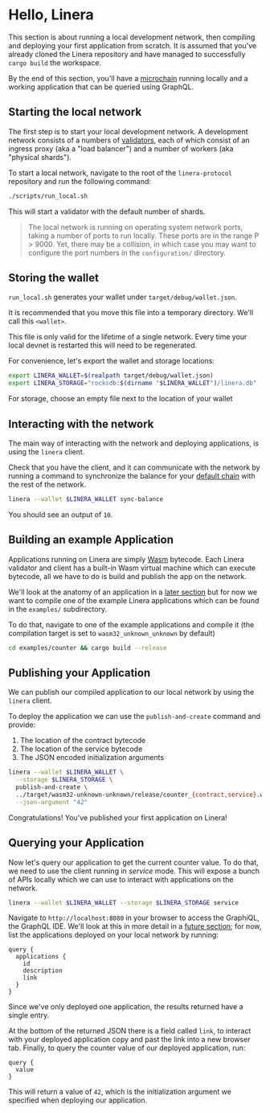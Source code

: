 # Hello, Linera

This section is about running a local development network, then compiling and deploying
your first application from scratch. It is assumed that you've already cloned the Linera
repository and have managed to successfully `cargo build` the workspace.

By the end of this section, you'll have a [microchain](../core_concepts/micro_chains.md)
running locally and a working application that can be queried using GraphQL.

## Starting the local network

The first step is to start your local development network.
A development network consists of a numbers of [validators](../core_concepts/validators.md), each
of which consist of an ingress proxy (aka a "load balancer") and a number of workers (aka "physical shards").

To start a local network, navigate to the root of the `linera-protocol`
repository and run the following command:

```bash
./scripts/run_local.sh
```

This will start a validator with the default number of shards.

> The local network is running on operating system network ports, taking a number of ports
> to run locally. These ports are in the range P > 9000. Yet, there may be a collision, in
> which case you may want to configure the port numbers in the `configuration/` directory.

## Storing the wallet

`run_local.sh` generates your wallet under `target/debug/wallet.json`.

It is recommended that you move this file into a temporary directory. We'll call this
`<wallet>`.

This file is only valid for the lifetime of a single network. Every time your local
devnet is restarted this will need to be regenerated.

For convenience, let's export the wallet and storage locations:

```bash
export LINERA_WALLET=$(realpath target/debug/wallet.json)
export LINERA_STORAGE="rocksdb:$(dirname "$LINERA_WALLET")/linera.db"
```

For storage, choose an empty file next to the location of your wallet

## Interacting with the network

The main way of interacting with the network and deploying applications, is
using the `linera` client.

Check that you have the client, and it can communicate with the network by
running a command to synchronize the balance for your
[default chain](../core_concepts/wallet.md) with the rest of the network.

```bash
linera --wallet $LINERA_WALLET sync-balance
```

You should see an output of `10`.

## Building an example Application

Applications running on Linera are simply [Wasm](https://webassembly.org/)
bytecode. Each Linera validator and client has a built-in Wasm virtual machine
which can execute bytecode, all we have to do is build and publish the app on
the network.

We'll look at the anatomy of an application in
a [later section](../core_concepts/applications.md) but for now we want to compile one of the
example Linera applications which can be found in the `examples/`
subdirectory.

To do that, navigate to one of the example applications and compile it (the
compilation target is set to `wasm32_unknown_unknown` by default)

```bash
cd examples/counter && cargo build --release
```

## Publishing your Application

We can publish our compiled application to our local network by using
the `linera` client.

To deploy the application we can use the `publish-and-create` command and provide:

1. The location of the contract bytecode
2. The location of the service bytecode
3. The JSON encoded initialization arguments

```bash
linera --wallet $LINERA_WALLET \
  --storage $LINERA_STORAGE \
  publish-and-create \
  ../target/wasm32-unknown-unknown/release/counter_{contract,service}.wasm \
  --json-argument "42"
```

Congratulations! You've published your first application on Linera!

## Querying your Application

Now let's query our application to get the current counter value. To do that, we need to
use the client running in _service_ mode. This will expose a bunch of APIs locally which
we can use to interact with applications on the network.

```bash
linera --wallet $LINERA_WALLET --storage $LINERA_STORAGE service
```

<!-- TODO: add graphiql image here -->

Navigate to `http://localhost:8080` in your browser to access the GraphiQL, the
GraphQL IDE. We'll look at this in more detail in
a [future section](../core_concepts/wallet.md#graphql); for now, list the applications deployed on your
local network by running:

```gql
query {
  applications {
    id
    description
    link
  }
}
```

Since we've only deployed one application, the results returned have a single
entry.

At the bottom of the returned JSON there is a field called `link`, to interact
with your deployed application copy and past the link into a new browser tab.
Finally, to query the counter value of our deployed application, run:

```gql
query {
  value
}
```

This will return a value of `42`, which is the initialization argument we
specified when deploying our application.
